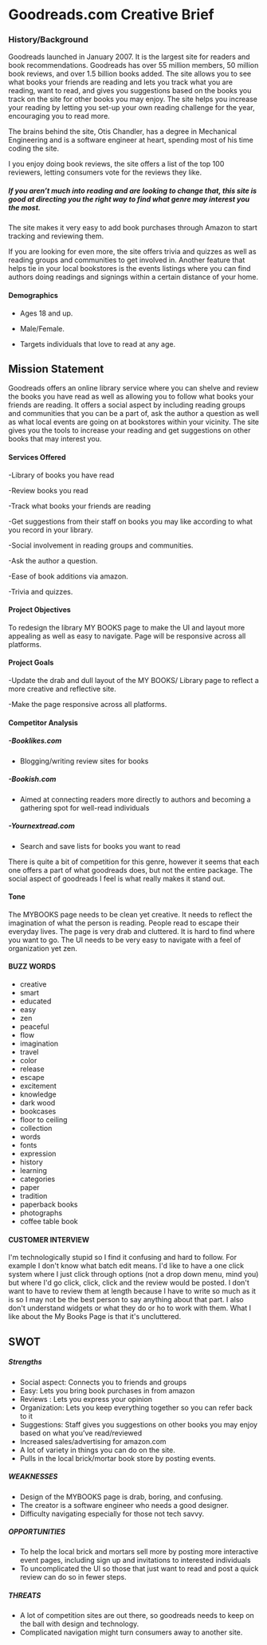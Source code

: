 # Goodreads.com Creative Brief

### History/Background

Goodreads launched in January 2007.  It is the largest site for readers and book recommendations. Goodreads has over 55 million members, 50 million book reviews, and over 1.5 billion books added.  The site allows you to see what books your friends are reading and lets you track what you are reading, want to read, and gives you suggestions based on the books you track on the site for other books you may enjoy. The site helps you increase your reading by letting you set-up your own reading challenge for the year, encouraging you to read more.

The brains behind the site, Otis Chandler, has a degree in Mechanical Engineering and is a software engineer at heart, spending most of his time coding the site.

I you enjoy doing book reviews, the site offers a list of the top 100 reviewers, letting consumers vote for the reviews they like.  

##### If you aren’t much into reading and are looking to change that, this site is good at directing you the right way to find what genre may interest you the most.

The site makes it very easy to add book purchases through Amazon to start tracking and reviewing them.

If you are looking for even more, the site offers trivia and quizzes as well as reading groups and communities to get involved in. Another feature that helps tie in your local bookstores is the events listings where you can find authors doing readings and signings within a certain distance of your home.

#### Demographics

- Ages 18 and up.

- Male/Female.

- Targets individuals that love to read at any age.  


## Mission Statement

Goodreads offers an online library service where you can shelve and review the books you have read as well as allowing you to follow what books your friends are reading. It offers a social aspect by including reading groups and communities that you can be a part of, ask the author a question as well as what local events are going on at bookstores within your vicinity.  The site gives you the tools to increase your reading and get suggestions on other books that may interest you.

#### Services Offered

-Library of books you have read

-Review books you read

-Track what books your friends are reading

-Get suggestions from their staff on books you may like according to what you record in your library.

-Social involvement in reading groups and communities.

-Ask the author a question.

-Ease of book additions via amazon.

-Trivia and quizzes.



#### Project Objectives

To redesign the library MY BOOKS page to make the UI and layout more appealing as well as easy to navigate. Page will be responsive across all platforms.

#### Project Goals

-Update the drab and dull layout of the MY BOOKS/ Library page to reflect a more creative and reflective site.  

-Make the page responsive across all platforms.

#### Competitor Analysis

##### -Booklikes.com
* Blogging/writing review sites for books

##### -Bookish.com
* Aimed at connecting readers more directly to authors and becoming a gathering spot for well-read individuals

##### -Yournextread.com
* Search and save lists for books you want to read

There is quite a bit of competition for this genre, however it seems that each one offers a part of what goodreads does, but not the entire package.  The social aspect of goodreads I feel is what really makes it stand out.


#### Tone

The MYBOOKS page needs to be clean yet creative.  It needs to reflect the imagination of what the person is reading. People read to escape their everyday lives.  The page is very drab and cluttered. It is hard to find where you want to go. The UI needs to be very easy to navigate with a feel of organization yet zen.

#### BUZZ WORDS


* creative
* smart
* educated
* easy
* zen
* peaceful
* flow
* imagination
* travel
* color
* release
* escape
* excitement
* knowledge
* dark wood
* bookcases
* floor to ceiling
* collection
* words
* fonts
* expression
* history
* learning
* categories
* paper
* tradition
* paperback books
* photographs
* coffee table book

#### CUSTOMER INTERVIEW
I'm technologically stupid so I find it confusing and hard to follow. For example I don't know what batch edit means. I'd like to have a one click system where I just click through options (not a drop down menu, mind you) but where I'd go click, click, click and the review would be posted. I don't want to have to review them at length because I have to write so much as it is so I may not be the best person to say anything about that part. I also don't understand widgets or what they do or ho to work with them. What I like about the My Books Page is that it's uncluttered.

## SWOT

##### Strengths
- Social aspect: Connects you to friends and groups
- Easy: Lets you bring book purchases in from amazon
- Reviews : Lets you express your opinion
- Organization: Lets you keep everything together so you can refer back to it
- Suggestions: Staff gives you suggestions on other books you may enjoy based on what you’ve read/reviewed
- Increased sales/advertising for amazon.com
- A lot of variety in things you can do on the site.
- Pulls in the local brick/mortar book store by posting events.

##### WEAKNESSES
- Design of the MYBOOKS page is drab, boring, and confusing.
- The creator is a software engineer who needs a good designer.
- Difficulty navigating especially for those not tech savvy.

##### OPPORTUNITIES
- To help the local brick and mortars sell more by posting more interactive event pages, including sign up and invitations to interested individuals
- To uncomplicated the UI so those that just want to read and post a quick review can do so in fewer steps.

##### THREATS
- A lot of competition sites are out there, so goodreads needs to keep on the ball with design and technology.
- Complicated navigation might turn consumers away to another site.
